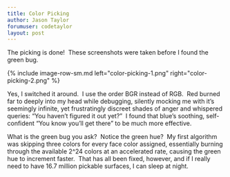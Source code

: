 ```yaml
---
title: Color Picking
author: Jason Taylor
forumuser: codetaylor
layout: post
---
```

The picking is done!  These screenshots were taken before I found the green bug.

{% include image-row-sm.md left="color-picking-1.png" right="color-picking-2.png" %}

Yes, I switched it around.  I use the order BGR instead of RGB.  Red burned far to deeply into my head while debugging, silently mocking me with it’s seemingly infinite, yet frustratingly discreet shades of anger and whispered queries: “You haven’t figured it out yet?”  I found that blue’s soothing, self-confident “You know you’ll get there” to be much more effective.

What is the green bug you ask?  Notice the green hue?  My first algorithm was skipping three colors for every face color assigned, essentially burning through the available 2^24 colors at an accelerated rate, causing the green hue to increment faster.  That has all been fixed, however, and if I really need to have 16.7 million pickable surfaces, I can sleep at night.